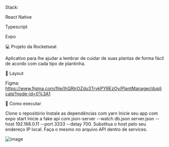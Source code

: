 

Stack: 

React Native

Typescript

Expo


💻 Projeto da Rocketseat

Aplicativo para lhe ajudar a lembrar de cuidar de suas plantas de forma fácil de acordo com cada tipo de plantinha.

🔖 Layout

Figma: https://www.figma.com/file/IhQRtrOZdu3TrvkPYREzOy/PlantManager/duplicate?node-id=0%3A1

🚀 Como executar

Clone o repositório
Instale as dependências com yarn
Inicie seu app com expo start
Inicie a fake api com json-server --watch db.json server.json --host 192.168.0.11 --port 3333 --delay 700. 
Substitua o host pelo seu endereço IP local. Faça o mesmo no arquivo API dentro de services.

![image](https://user-images.githubusercontent.com/60050085/161311970-3ead6828-76d3-4e0e-b8cb-3ccfd6e3d1eb.png)

